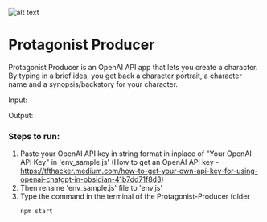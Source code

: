 ![alt text]([http://url/to/img.jpg](https://github.com/SachShetty/Protagonist-Producer/blob/main/outputs/Home.jpg))

# Protagonist Producer
Protagonist Producer is an OpenAI API app that lets you create a character. By typing in a brief idea, you get back a character portrait, a character name and a synopsis/backstory for your character.

Input:

Output:

### Steps to run:
1. Paste your OpenAI API key in string format in inplace of "Your OpenAI API Key" in 'env_sample.js'
   (How to get an OpenAI API key - https://tfthacker.medium.com/how-to-get-your-own-api-key-for-using-openai-chatgpt-in-obsidian-41b7dd71f8d3)
2. Then rename 'env_sample.js' file to 'env.js'
3. Type the command in the terminal of the Protagonist-Producer folder
	```shell 
	npm start
	```

